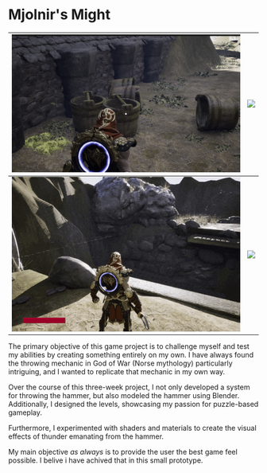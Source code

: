 # Mjolnir's Might 

![](/MjolnirsMight/Images/Aim.png)    |  ![](/MjolnirsMight/Images/OpeningGate-ezgif.com-optimize.gif)
:-------------------------:|:-------------------------:
![](/MjolnirsMight/Images/Trhowingrecalling-ezgif.com-optimize.gif)  | ![](/MjolnirsMight/Images/Recalling-ezgif.com-optimize.gif)

The primary objective of this game project is to challenge myself and test my abilities by creating something entirely on my own. I have always found the throwing mechanic in God of War (Norse mythology) particularly intriguing, and I wanted to replicate that mechanic in my own way.

Over the course of this three-week project, I not only developed a system for throwing the hammer, but also modeled the hammer using Blender. Additionally, I designed the levels, showcasing my passion for puzzle-based gameplay.

Furthermore, I experimented with shaders and materials to create the visual effects of thunder emanating from the hammer.

My main objective *as always* is to provide the user the best game feel possible. I belive i have achived that in this small prototype.
